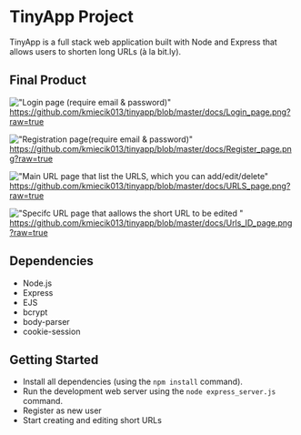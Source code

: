 # TinyApp Project

TinyApp is a full stack web application built with Node and Express that allows users to shorten long URLs (à la bit.ly).

## Final Product

!["Login page (require email & password)"](#)https://github.com/kmiecik013/tinyapp/blob/master/docs/Login_page.png?raw=true

!["Registration page(require email & password)"](#)https://github.com/kmiecik013/tinyapp/blob/master/docs/Register_page.png?raw=true

!["Main URL page that list the URLS, which you can add/edit/delete"](#)https://github.com/kmiecik013/tinyapp/blob/master/docs/URLS_page.png?raw=true

!["Specifc URL page that aallows the short URL to be edited "](#)https://github.com/kmiecik013/tinyapp/blob/master/docs/Urls_ID_page.png?raw=true

## Dependencies

- Node.js
- Express
- EJS
- bcrypt
- body-parser
- cookie-session


## Getting Started

- Install all dependencies (using the `npm install` command).
- Run the development web server using the `node express_server.js` command.
- Register as new user
- Start creating and editing short URLs
